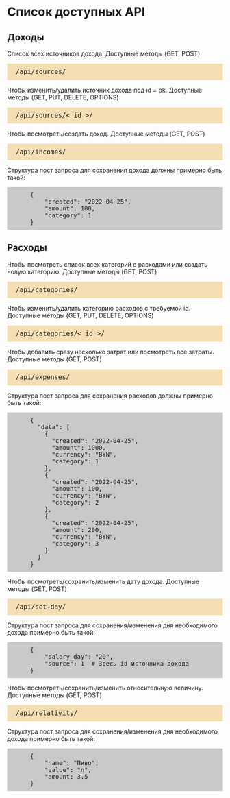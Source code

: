 <!DOCTYPE html>
<html lang="en">
<head>
    <meta charset="UTF-8">
    <title>API</title>
    <style type="text/css">
        .api {
            background: wheat;
            font-size: 15px;
            padding: 10px 20px;
        }
        .code {
            background: #c9c9c9;
            padding: 10px 20px;
        }
    </style>
</head>
<body>
<h1>Список доступных API</h1>
<h2>Доходы</h2>
<p>Список всех источников дохода. Доступные методы (GET, POST)</p>
<pre class="api">/api/sources/</pre>
<p>Чтобы изменить/удалить источник дохода под id = pk. Доступные методы (GET, PUT, DELETE, OPTIONS)</p>
<pre class="api">/api/sources/< id >/</pre>
<p>Чтобы посмотреть/создать доход. Доступные методы (GET, POST)</p>
<pre class="api">/api/incomes/</pre>
<p>Структура пост запроса для сохранения дохода должны примерно быть такой:</p>
<pre class="code">
    {
        "created": "2022-04-25",
        "amount": 100,
        "category": 1
    }
</pre>
<h2>Расходы</h2>
<p>Чтобы посмотреть список всех категорий с расходами или создать новую категорию. Доступные методы (GET, POST)</p>
<pre class="api">/api/categories/</pre>
<p>Чтобы изменить/удалить категорию расходов c требуемой id. Доступные методы (GET, PUT, DELETE, OPTIONS)</p>
<pre class="api">/api/categories/< id >/</pre>
<p>Чтобы добавить сразу несколько затрат или посмотреть все затраты. Доступные методы (GET, POST)</p>
<pre class="api">/api/expenses/</pre>
<p>Структура пост запроса для сохранения расходов должны примерно быть такой:</p>
<pre class="code">
    {
      "data": [
        {
          "created": "2022-04-25",
          "amount": 1000,
          "currency": "BYN",
          "category": 1
        },
        {
          "created": "2022-04-25",
          "amount": 100,
          "currency": "BYN",
          "category": 2
        },
        {
          "created": "2022-04-25",
          "amount": 290,
          "currency": "BYN",
          "category": 3
        }
      ]
    }
</pre>

<p>Чтобы посмотреть/сохранить/изменить дату дохода. Доступные методы (GET, POST)</p>
<pre class="api">/api/set-day/</pre>
<p>Структура пост запроса для сохранения/изменения дня необходимого дохода примерно быть такой:</p>
<pre class="code">
    {
        "salary_day": "20",
        "source": 1  # Здесь id источника дохода
    }
</pre>
<p>Чтобы посмотреть/сохранить/изменить относительную величину. Доступные методы (GET, POST)</p>
<pre class="api">/api/relativity/</pre>
<p>Структура пост запроса для сохранения/изменения дня необходимого дохода примерно быть такой:</p>
<pre class="code">
    {
        "name": "Пиво",
        "value": "л",
        "amount: 3.5
    }
</pre>
</body>
</html>